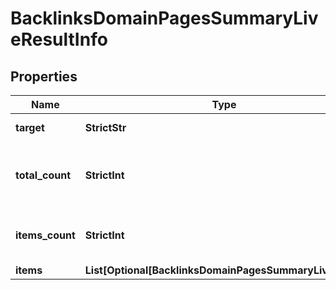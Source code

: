 # BacklinksDomainPagesSummaryLiveResultInfo


## Properties

| Name | Type | Description | Notes |
|------------ | ------------- | ------------- | -------------|
**target** | **StrictStr** | target in the post array |[optional]|
**total_count** | **StrictInt** | total number of relevant items in the database |[optional]|
**items_count** | **StrictInt** | number of items in the results array |[optional]|
**items** | **List[Optional[BacklinksDomainPagesSummaryLiveItem]]** | items array |[optional]|